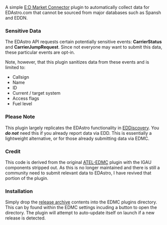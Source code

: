A simple [E:D Market Connector][EDMC] plugin to automatically collect data for
EDAstro.com that cannot be sourced from major databases such as Spansh and EDDN.

### Sensitive Data
The EDAstro API requests certain potentially sensitive events: **CarrierStatus**
and **CarrierJumpRequest**. Since not everyone may want to submit this data,
these particular events are opt-in.

Note, however, that this plugin sanitizes data from these events and is limited to:
* Callsign
* Name
* ID
* Current / target system
* Access flags
* Fuel level

### Please Note
This plugin largely replicates the EDAstro functionality in [EDDiscovery]. You
***do not*** need this if you already report data via EDD. This is essentially
a lightweight alternative, or for those already submitting data via EDMC.

### Credit
This code is derived from the original [ATEL-EDMC] plugin with the IGAU
components stripped out. As this is no longer maintained and there is still a
community need to submit relevant data to EDAstro, I have revived that portion
of the plugin.

### Installation
Simply drop the [release archive] contents into the EDMC plugins directory. This
can by found within the EDMC settings incuding a button to open the directory.
The plugin will attempt to auto-update itself on launch if a new release is
detected.

[EDMC]: https://github.com/EDCD/EDMarketConnector
[EDDiscovery]: https://github.com/EDDiscovery/EDDiscovery
[ATEL-EDMC]: https://github.com/Intergalactic-Astronomical-Union/ATEL-EDMC
[release archive]: https://github.com/Silarn/EDAstro/releases/latest